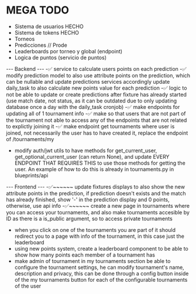 # MEGA TODO

- Sistema de usuarios HECHO
- Sistema de tokens HECHO
- Torneos
- Predicciones // Prode
- Leaderboards por torneo y global (endpoint)
- Logica de puntos (servicio de puntos)


--- Backend ---
-✅ service to calculate users points on each prediction
-✅ modify prediction model to also use attribute points on the prediction, which can be nullable and update predictions services accordingly update daily_task to also calculate new points value for each prediction
-✅ logic to not be able to update or create predictions after fixture has already started (use match date, not status, as it can be outdated due to only updating database once a day with the daily_task cronjob)
-✅ make endpoints for updating all of 1 tournament info
-✅ make so that users that are not part of the tournament not able to access any of the endpoints that are not related to explictly joining it
-✅ make endpoint get tournaments where user is joined, not necessarily the user has to have created it, replace the endpoint of /tournaments/my
- modify auth/jwt utils to have methods for get_current_user, get_optional_current_user (can return None), and update EVERY ENDPOINT THAT REQUIRES THIS to use those methods for getting the user. An example of how to do this is already in tournaments.py in blueprints/api

<!-- - try to make a migration system or add information on how to do it on migration.md -->
<!-- - integrate that migration system on main.py -->
<!-- - update users to have global points that sum every league points (update model) -->
<!-- - make service to calculate all of that -->

--- Frontend ---
-✅~~~~~~ update fixtures displays to also show the new attribute points in the prediction, if prediction doesn't exists and the match has already finished, show '-' in the prediction display and 0 points, otherwise, use api info
-✅~~~~~~ create a new page in tournaments where you can access your tournaments, and also make tournaments accesible by ID as there is a is_public argument, so to access private tournaments
- when you click on one of the tournaments you are part of it should redirect you to a page with info of the tournament, in this case just the leaderboard
- using new points system, create a leaderboard component to be able to show how many points each member of a tournament has
- make admin of tournament in my tournaments section be able to configure the tournament settings, he can modify tournament's name, description and privacy, this can be done through a config button inside of the my tournaments button for each of the configurable tournaments of the user
<!-- - in the navbar, next to the username, show his total points attribute -->